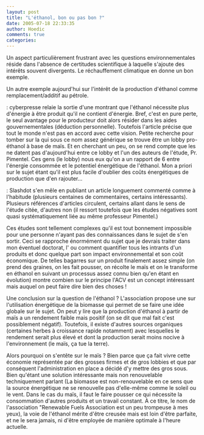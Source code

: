 ```yaml
---
layout: post
title: "L'éthanol, bon ou pas bon ?"
date: 2005-07-18 22:33:35
author: Hoedic
comments: true
categories: 
---
```



Un aspect particulièrement frustrant avec les questions environnementales réside dans l'absence de certitudes scientifique à laquelle s'ajoute des intérêts souvent divergents. Le réchauffement climatique en donne un bon exemple.

Un autre exemple aujourd'hui sur l'intérêt de la production d'éthanol comme remplacement/additif au pétrole.

 : cyberpresse relaie la sortie d'une  montrant que l'éthanol nécessite plus d'énergie à être produit qu'il ne contient d'énergie. Bref, c'est en pure perte, le seul avantage pour le producteur doit alors résider dans les aides gouvernementales (déduction personnelle). Toutefois l'article précise que tout le monde n'est pas en accord avec cette vision. Petite recherche pour tomber sur la  qui sous ce nom assez générique se trouve être un lobby pro-éthanol à base de maïs. Et en cherchant un peu, on se rend compte que les  ne datent pas d'aujourd'hui entre ce lobby et l'un des auteurs de l'étude, Pr. Pimentel. Ces gens (le lobby) nous  eux qu'on a un rapport de 6 entre l'énergie consommée et le potentiel énergétique de l'éthanol. Mon a priori sur le sujet étant qu'il est plus facile d'oublier des coûts énergétiques de production que d'en rajouter...

 : Slashdot s'en mêle en publiant un article longuement commenté comme à l'habitude (plusieurs centaines de commentaires, certains intéressants). Plusieurs références d'articles circulent, certains allant dans le sens de l'étude citée, d'autres non (il ressort toutefois que les études négatives sont quasi systématiquement liée au même professeur Pimentel.)

Ces études sont tellement complexes qu'il est tout bonnement impossible pour une personne n'ayant pas des connaissances dans le sujet de s'en sortir. Ceci se rapproche énormément du sujet que je devrais traiter dans mon éventuel doctorat, l' ou comment quantifier tous les intrants d'un produits et donc quelque part son impact environnemental et son coût économique. De telles bagarres sur un produit finalement assez simple (on prend des graines, on les fait pousser, on récolte le maïs et on le transforme en éthanol en suivant un processus assez connu bien qu'en étant en évolution) montre combien sur le principe l'ACV est un concept intéressant mais auquel on peut faire dire bien des choses !

Une conclusion sur la question de l'éthanol ? L'association  propose une  sur l'utilisation énergétique de la biomasse qui permet de se faire une idée globale sur le sujet. On peut y lire que la production d'éthanol à partir de maïs a un rendement faible mais positif (on se dit que mal fait c'est possiblement négatif). Toutefois, il existe d'autres sources organiques (certaines herbes à croissance rapide notamment) avec lesquelles le rendement serait plus élevé et dont la production serait moins nocive à l'environnement (le maïs, ça tue la terre).

Alors pourquoi on s'entête sur le maïs ? Bien parce que ça fait vivre cette économie représentée par des grosses firmes et de gros lobbies et que par conséquent l'administration en place a décidé d'y mettre des gros sous. Bien qu'étant une solution intéressante mais non renouvelable techniquement parlant (La biomasse est non-renouvelable en ce sens que la source énergétique ne se renouvelle pas d'elle-même comme le soleil ou le vent. Dans le cas du maïs, il faut le faire pousser ce qui nécessite la consommation d'autres produits et un travail constant. À ce titre, le nom de l'association "Renewable Fuels Association est un peu trompeuse à mes yeux), la voie de l'éthanol mérite d'être creusée mais est loin d'être parfaite, et ne le sera jamais, ni d'être employée de manière optimale à l'heure actuelle.